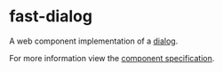 # fast-dialog
A web component implementation of a [dialog](https://w3c.github.io/aria-practices/#dialog_modal).

For more information view the [component specification](../../../fast-foundation/src/dialog/dialog.spec.md).